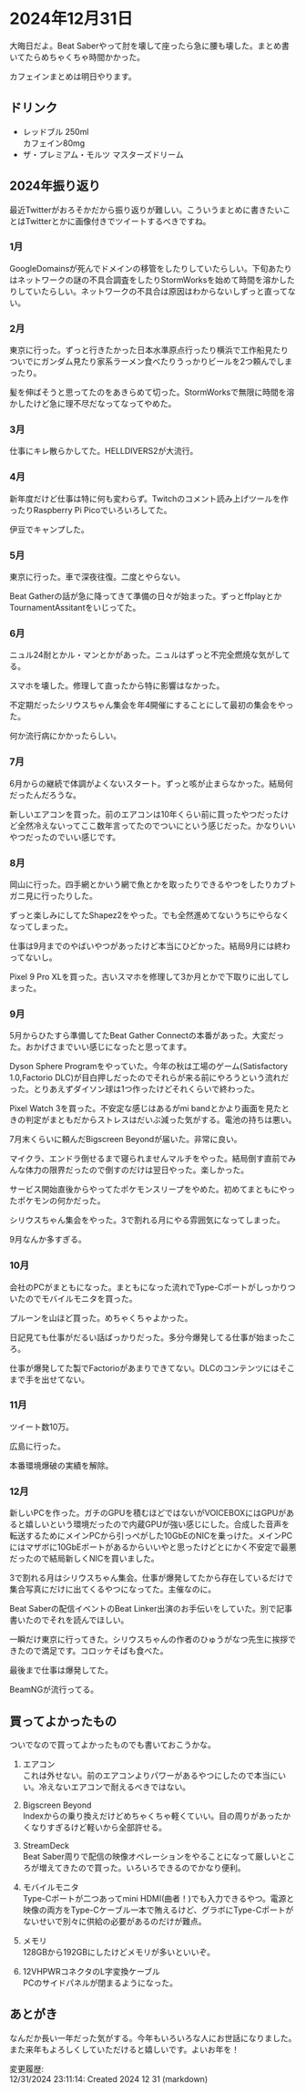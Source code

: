 # 2024年12月31日

大晦日だよ。Beat Saberやって肘を壊して座ったら急に腰も壊した。まとめ書いてたらめちゃくちゃ時間かかった。

カフェインまとめは明日やります。

## ドリンク

- レッドブル 250ml  
カフェイン80mg
- ザ・プレミアム・モルツ マスターズドリーム

## 2024年振り返り

最近Twitterがおろそかだから振り返りが難しい。こういうまとめに書きたいことはTwitterとかに画像付きでツイートするべきですね。

### 1月

GoogleDomainsが死んでドメインの移管をしたりしていたらしい。下旬あたりはネットワークの謎の不具合調査をしたりStormWorksを始めて時間を溶かしたりしていたらしい。ネットワークの不具合は原因はわからないしずっと直ってない。

### 2月

東京に行った。ずっと行きたかった日本水準原点行ったり横浜で工作船見たりついでにガンダム見たり家系ラーメン食べたりうっかりビールを2つ頼んでしまったり。

髪を伸ばそうと思ってたのをあきらめて切った。StormWorksで無限に時間を溶かしたけど急に理不尽だなってなってやめた。

### 3月

仕事にキレ散らかしてた。HELLDIVERS2が大流行。

### 4月

新年度だけど仕事は特に何も変わらず。Twitchのコメント読み上げツールを作ったりRaspberry Pi Picoでいろいろしてた。

伊豆でキャンプした。

### 5月

東京に行った。車で深夜往復。二度とやらない。

Beat Gatherの話が急に降ってきて準備の日々が始まった。ずっとffplayとかTournamentAssitantをいじってた。

### 6月

ニュル24耐とかル・マンとかがあった。ニュルはずっと不完全燃焼な気がしてる。

スマホを壊した。修理して直ったから特に影響はなかった。

不定期だったシリウスちゃん集会を年4開催にすることにして最初の集会をやった。

何か流行病にかかったらしい。

### 7月

6月からの継続で体調がよくないスタート。ずっと咳が止まらなかった。結局何だったんだろうな。

新しいエアコンを買った。前のエアコンは10年くらい前に買ったやつだったけど全然冷えないってここ数年言ってたのでついにという感じだった。かなりいいやつだったのでいい感じです。

### 8月

岡山に行った。四手網とかいう網で魚とかを取ったりできるやつをしたりカブトガニ見に行ったりした。

ずっと楽しみにしてたShapez2をやった。でも全然進めてないうちにやらなくなってしまった。

仕事は9月までのやばいやつがあったけど本当にひどかった。結局9月には終わってないし。

Pixel 9 Pro XLを買った。古いスマホを修理して3か月とかで下取りに出してしまった。

### 9月

5月からひたすら準備してたBeat Gather Connectの本番があった。大変だった。おかげさまでいい感じになったと思ってます。

Dyson Sphere Programをやっていた。今年の秋は工場のゲーム(Satisfactory 1.0,Factorio DLC)が目白押しだったのでそれらが来る前にやろうという流れだった。とりあえずダイソン球は1つ作ったけどそれくらいで終わった。

Pixel Watch 3を買った。不安定な感じはあるがmi bandとかより画面を見たときの判定がまともだからストレスはだいぶ減った気がする。電池の持ちは悪い。

7月末くらいに頼んだBigscreen Beyondが届いた。非常に良い。

マイクラ、エンドラ倒せるまで寝られませんマルチをやった。結局倒す直前でみんな体力の限界だったので倒すのだけは翌日やった。楽しかった。

サービス開始直後からやってたポケモンスリープをやめた。初めてまともにやったポケモンの何かだった。

シリウスちゃん集会をやった。3で割れる月にやる雰囲気になってしまった。

9月なんか多すぎる。

### 10月

会社のPCがまともになった。まともになった流れでType-Cポートがしっかりついたのでモバイルモニタを買った。

プルーンを山ほど買った。めちゃくちゃよかった。

日記見ても仕事がだるい話ばっかりだった。多分今爆発してる仕事が始まったころ。

仕事が爆発してた製でFactorioがあまりできてない。DLCのコンテンツにはそこまで手を出せてない。

### 11月

ツイート数10万。

広島に行った。

本番環境爆破の実績を解除。

### 12月

新しいPCを作った。ガチのGPUを積むほどではないがVOICEBOXにはGPUがあると嬉しいという環境だったので内蔵GPUが強い感じにした。合成した音声を転送するためにメインPCから引っぺがした10GbEのNICを乗っけた。メインPCにはマザボに10GbEポートがあるからいいやと思ったけどとにかく不安定で最悪だったので結局新しくNICを買いました。

3で割れる月はシリウスちゃん集会。仕事が爆発してたから存在しているだけで集合写真にだけに出てくるやつになってた。主催なのに。

Beat Saberの配信イベントのBeat Linker出演のお手伝いをしていた。別で記事書いたのでそれを読んでほしい。

一瞬だけ東京に行ってきた。シリウスちゃんの作者のひゅうがなつ先生に挨拶できたので満足です。コロッケそばも食べた。

最後まで仕事は爆発してた。

BeamNGが流行ってる。

## 買ってよかったもの

ついでなので買ってよかったものでも書いておこうかな。

1. エアコン  
これは外せない。前のエアコンよりパワーがあるやつにしたので本当にいい。冷えないエアコンで耐えるべきではない。

2. Bigscreen Beyond  
Indexからの乗り換えだけどめちゃくちゃ軽くていい。目の周りがあったかくなりすぎるけど軽いから全部許せる。

3. StreamDeck  
Beat Saber周りで配信の映像オペレーションをやることになって厳しいところが増えてきたので買った。いろいろできるのでかなり便利。

4. モバイルモニタ  
Type-Cポートが二つあってmini HDMI(曲者！)でも入力できるやつ。電源と映像の両方をType-Cケーブル一本で賄えるけど、グラボにType-Cポートがないせいで別々に供給の必要があるのだけが難点。

5. メモリ  
128GBから192GBにしたけどメモリが多いといいぞ。

6. 12VHPWRコネクタのL字変換ケーブル  
PCのサイドパネルが閉まるようになった。

## あとがき

なんだか長い一年だった気がする。今年もいろいろな人にお世話になりました。また来年もよろしくしていただけると嬉しいです。よいお年を！

変更履歴:  
12/31/2024 23:11:14: Created 2024 12 31 (markdown)  
